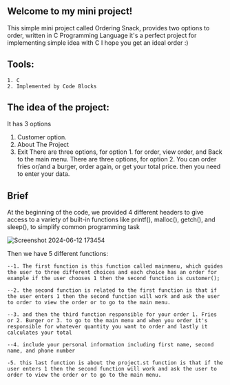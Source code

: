 ## Welcome to my mini project!
This simple mini project called Ordering Snack, provides two options to order, written in C Programming Language it's a perfect project for implementing simple idea with C I hope you get an ideal order :)

## Tools:
    1. C
    2. Implemented by Code Blocks

## The idea of the project:
It has 3 options 
1. Customer option.
2. About The Project 
3. Exit
There are three options, for option 1. for order, view order, and Back to the main menu.
There are three options, for option 2. You can order fries or/and a burger, order again, or get your total price. then you need to enter your data.

## Brief
At the beginning of the code, we provided 4 different headers to give access to a variety of built-in functions like printf(), malloc(), getch(), and sleep(), to simplify common programming task

![Screenshot 2024-06-12 173454](https://github.com/sebawael1/ordering-system/assets/97540803/f4a12b57-0681-4793-b864-91c052dd8697)

Then we have 5 different functions:

    --1. The first function is this function called mainmenu, which guides the user to three different choices and each choice has an order for example if the user chooses 1 then the second function is customer();

    --2. the second function is related to the first function is that if the user enters 1 then the second function will work and ask the user to order to view the order or to go to the main menu.

    --3. and then the third function responsible for your order 1. Fries or 2. Burger or 3. to go to the main menu and when you order it's responsible for whatever quantity you want to order and lastly it calculates your total

    --4. include your personal information including first name, second name, and phone number

    -5. this last function is about the project.st function is that if the user enters 1 then the second function will work and ask the user to order to view the order or to go to the main menu.


    
